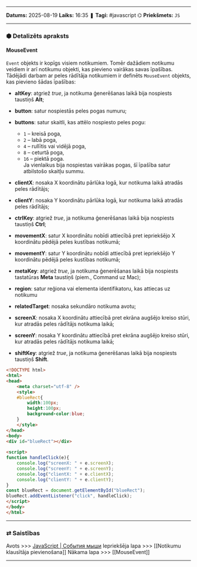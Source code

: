 ___

**Datums:** 2025-08-19
**Laiks:** 16:35
❚ **Tagi:** #javascript 
⌬ **Priekšmets:**  `JS`

---
### ⬢ Detalizēts apraksts
#### MouseEvent

`Event` objekts ir kopīgs visiem notikumiem. Tomēr dažādiem notikumu veidiem ir arī notikumu objekti, kas pievieno vairākas savas īpašības. Tādējādi darbam ar peles rādītāja notikumiem ir definēts `MouseEvent` objekts, kas pievieno šādas īpašības:

- **altKey**: atgriež _true_, ja notikuma ģenerēšanas laikā bija nospiests taustiņš **Alt**;
- **button**: satur nospiestās peles pogas numuru;
- **buttons**: satur skaitli, kas attēlo nospiesto peles pogu:
    - `1` – kreisā poga,
    - `2` – labā poga,
    - `4` – rullītis vai vidējā poga,
    - `8` – ceturtā poga,
    - `16` – piektā poga.  
        Ja vienlaikus bija nospiestas vairākas pogas, šī īpašība satur atbilstošo skaitļu summu.
        
- **clientX**: nosaka X koordinātu pārlūka logā, kur notikuma laikā atradās peles rādītājs;
- **clientY**: nosaka Y koordinātu pārlūka logā, kur notikuma laikā atradās peles rādītājs;
- **ctrlKey**: atgriež _true_, ja notikuma ģenerēšanas laikā bija nospiests taustiņš **Ctrl**;
- **movementX**: satur X koordinātu nobīdi attiecībā pret iepriekšējo X koordinātu pēdējā peles kustības notikumā;
- **movementY**: satur Y koordinātu nobīdi attiecībā pret iepriekšējo Y koordinātu pēdējā peles kustības notikumā;
- **metaKey**: atgriež _true_, ja notikuma ģenerēšanas laikā bija nospiests tastatūras **Meta** taustiņš (piem., Command uz Mac);
- **region**: satur reģiona vai elementa identifikatoru, kas attiecas uz notikumu
- **relatedTarget**: nosaka sekundāro notikuma avotu;
- **screenX**: nosaka X koordinātu attiecībā pret ekrāna augšējo kreiso stūri, kur atradās peles rādītājs notikuma laikā;
- **screenY**: nosaka Y koordinātu attiecībā pret ekrāna augšējo kreiso stūri, kur atradās peles rādītājs notikuma laikā;
- **shiftKey**: atgriež _true_, ja notikuma ģenerēšanas laikā bija nospiests taustiņš **Shift**.

```html
<!DOCTYPE html>
<html>
<head>
    <meta charset="utf-8" />
    <style>
    #blueRect{
        width:100px;
        height:100px;
        background-color:blue;
    }
    </style>
</head>
<body>
<div id="blueRect"></div>
 
<script>
function handleClick(e){
    console.log("screenX: " + e.screenX);
    console.log("screenY: " + e.screenY);
    console.log("clientX: " + e.clientX);
    console.log("clientY: " + e.clientY);
}
const blueRect = document.getElementById("blueRect");
blueRect.addEventListener("click", handleClick);
</script>
</body>
</html>
```

---
### ⇄ Saistības

Avots >>> [JavaScript \| События мыши](https://metanit.com/web/javascript/9.5.php)
Iepriekšēja lapa >>> [[Notikumu klausītāja pievienošana]]
Nākama lapa >>> [[MouseEvent]]

---